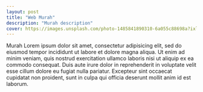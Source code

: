 ```yaml
---
layout: post
title: "Web Murah"
description: "Murah description"
cover: https://images.unsplash.com/photo-1485841890310-6a055c88698a?ixlib=rb-1.2.1&ixid=MnwxMjA3fDB8MHxzZWFyY2h8NTN8fHdoaXRlfGVufDB8fDB8fA%3D%3D&auto=format&fit=crop&w=500&q=60
---
```

Murah Lorem ipsum dolor sit amet, consectetur adipisicing elit, sed do eiusmod tempor incididunt ut labore et dolore magna aliqua. Ut enim ad minim veniam, quis nostrud exercitation ullamco laboris nisi ut aliquip ex ea commodo consequat. Duis aute irure dolor in reprehenderit in voluptate velit esse cillum dolore eu fugiat nulla pariatur. Excepteur sint occaecat cupidatat non proident, sunt in culpa qui officia deserunt mollit anim id est laborum.